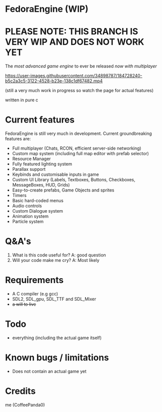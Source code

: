 # FedoraEngine (WIP)  
# PLEASE NOTE: THIS BRANCH IS VERY WIP AND DOES NOT WORK YET  

The *most advanced game engine* to ever be released *now with multiplayer*

https://user-images.githubusercontent.com/34898787/184728240-b5c2a3c5-3122-4528-b23e-138c1df67482.mp4

(still a very much work in progress so watch the page for actual features)

written in pure c

# Current features
FedoraEngine is still very much in development. Current groundbreaking features are:
- Full multiplayer (Chats, RCON, efficient server-side networking)  
- Custom map system (including full map editor with prefab selector)  
- Resource Manager  
- Fully featured lighting system  
- Parallax support  
- Keybinds and customisable inputs in game  
- Custom UI Library (Labels, Textboxes, Buttons, Checkboxes, MessageBoxes, HUD, Grids)  
- Easy-to-create prefabs, Game Objects and sprites  
- Timers  
- Basic hard-coded menus  
- Audio controls  
- Custom Dialogue system  
- Animation system  
- Particle system  

# Q&A's
1. What is this code useful for? A: good question
2. Will your code make me cry? A: Most likely

# Requirements
- A C compiler (e.g gcc)
- SDL2, SDL_gpu, SDL_TTF and SDL_Mixer
- ~~a will to live~~  

# Todo  
- everything (including the actual game itself)

# Known bugs / limitations  
- Does not contain an actual game yet  

# Credits
me (CoffeePanda0)
